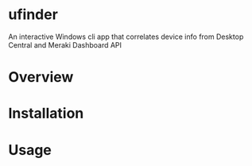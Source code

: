 # ufinder

An interactive Windows cli app that correlates device info from Desktop Central and Meraki Dashboard API

# Overview

# Installation

# Usage
